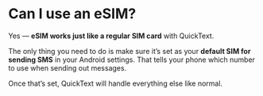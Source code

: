 # Can I use an eSIM?

Yes — **eSIM works just like a regular SIM card** with QuickText.

The only thing you need to do is make sure it’s set as your **default SIM for sending SMS** in your Android settings. That tells your phone which number to use when sending out messages.

Once that’s set, QuickText will handle everything else like normal.
